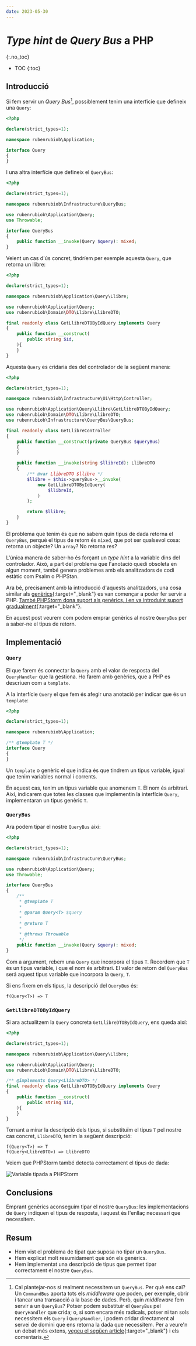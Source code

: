 ```yaml
---
date: 2023-05-30
---
```


# _Type hint_ de _Query Bus_ a PHP
{:.no_toc}

* TOC
{:toc}

## Introducció

Si fem servir un _Query Bus_[^1], possiblement tenim una interfície que defineix una `Query`:

```php
<?php

declare(strict_types=1);

namespace rubenrubiob\Application;

interface Query
{
}
```

I una altra interfície que defineix el `QueryBus`:

```php
<?php

declare(strict_types=1);

namespace rubenrubiob\Infrastructure\QueryBus;

use rubenrubiob\Application\Query;
use Throwable;

interface QueryBus
{
    public function __invoke(Query $query): mixed;
}
```

Veient un cas d'ús concret, tindríem per exemple aquesta `Query`, que retorna un llibre:

```php
<?php

declare(strict_types=1);

namespace rubenrubiob\Application\Query\Llibre;

use rubenrubiob\Application\Query;
use rubenrubiob\Domain\DTO\Llibre\LlibreDTO;

final readonly class GetLlibreDTOByIdQuery implements Query
{
    public function __construct(
        public string $id,
    ){
    }
}

```

Aquesta `Query` es cridaria des del controlador de la següent manera:

```php
<?php

declare(strict_types=1);

namespace rubenrubiob\Infrastructure\Ui\Http\Controller;

use rubenrubiob\Application\Query\Llibre\GetLlibreDTOByIdQuery;
use rubenrubiob\Domain\DTO\Llibre\LlibreDTO;
use rubenrubiob\Infrastructure\QueryBus\QueryBus;

final readonly class GetLlibreController
{
    public function __construct(private QueryBus $queryBus)
    {
    }

    public function __invoke(string $llibreId): LlibreDTO
    {
        /** @var LlibreDTO $llibre */
        $llibre = $this->queryBus->__invoke(
            new GetLlibreDTOByIdQuery(
                $llibreId,
            )
        );

        return $llibre;
    }
}


```

El problema que tenim és que no sabem quin tipus de dada retorna el `QueryBus`, perquè el tipus de retorn és `mixed`,
que pot ser qualsevol cosa: retorna un objecte? Un `array`? No retorna res?

L'única manera de saber-ho és forçant un _type hint_ a la variable dins del controlador. Això, a part del problema que
l'anotació quedi obsoleta en algun moment, també genera problemes amb els analitzadors de codi estàtic com Psalm o
PHPStan.

Ara bé, precisament amb la introducció d'aquests analitzadors, una cosa similar
als [genèrics](https://stitcher.io/blog/generics-in-php-1){:target="_blank"} es van començar a poder fer servir a
PHP. [També PHPStorm dona suport als genèrics, i en va introduint suport gradualment](https://blog.jetbrains.com/phpstorm/tag/generics/){:target="_blank"}.

En aquest post veurem com podem emprar genèrics al nostre `QueryBus` per a saber-ne el tipus de retorn.

## Implementació

### `Query`

El que farem és connectar la `Query` amb el valor de resposta del `QueryHandler` que la gestiona. Ho farem amb genèrics,
que a PHP es descriuen com a `template`.

A la interfície `Query` el que fem és afegir una anotació per indicar que és un `template`:

```php
<?php

declare(strict_types=1);

namespace rubenrubiob\Application;

/** @template T */
interface Query
{
}

```

Un `template` o genèric el que indica és que tindrem un tipus variable, igual que tenim variables normal i corrents.

En aquest cas, tenim un tipus variable que anomenem `T`. El nom és arbitrari. Així, indicarem que totes les classes que
implementin la interfície `Query`, implementaran un tipus genèric `T`.

### `QueryBus`

Ara podem tipar el nostre `QueryBus` així:

```php
<?php

declare(strict_types=1);

namespace rubenrubiob\Infrastructure\QueryBus;

use rubenrubiob\Application\Query;
use Throwable;

interface QueryBus
{
    /**
     * @template T
     *
     * @param Query<T> $query
     *
     * @return T
     *
     * @throws Throwable
     */
    public function __invoke(Query $query): mixed;
}

```

Com a argument, rebem una `Query` que incorpora el tipus `T`. Recordem que `T` és un tipus variable, i que el nom és
arbitrari. El valor de retorn del `QueryBus` será aquest tipus variable que incorpora la `Query`, `T`.

Si ens fixem en els tipus, la descripció del `QueryBus` és:

```
f(Query<T>) => T
```

### `GetLlibreDTOByIdQuery`

Si ara actualitzem la `Query` concreta `GetLlibreDTOByIdQuery`, ens queda així:

```php
<?php

declare(strict_types=1);

namespace rubenrubiob\Application\Query\Llibre;

use rubenrubiob\Application\Query;
use rubenrubiob\Domain\DTO\Llibre\LlibreDTO;

/** @implements Query<LlibreDTO> */
final readonly class GetLlibreDTOByIdQuery implements Query
{
    public function __construct(
        public string $id,
    ){
    }
}

```

Tornant a mirar la descripció dels tipus, si substituïm el tipus `T` pel nostre cas concret, `LlibreDTO`, tenim la
següent descripció:

```
f(Query<T>) => T
f(Query<LlibreDTO>) => LlibreDTO
```

Veiem que PHPStorm també detecta correctament el tipus de dada:

![Variable tipada a PHPStorm](/images/dev/type-hint-query-bus/typed-controller-variable.png)

## Conclusions

Emprant genèrics aconseguim tipar el nostre `QueryBus`: les implementacions de `Query` indiquen el tipus de resposta, i
aquest és l'enllaç necessari que necessitem.

## Resum

- Hem vist el problema de tipat que suposa no tipar un `QueryBus`.
- Hem explicat molt resumidament què són els genèrics.
- Hem implementat una descripció de tipus que permet tipar correctament el nostre `QueryBus`.


[^1]: Cal plantejar-nos si realment necessitem un `QueryBus`. Per què ens cal? Un `CommandBus` aporta tots els _middleware_ que poden, per exemple, obrir i tancar una transacció a la base de dades. Però, quin _middleware_ fem servir a un `QueryBus`? Potser podem substituir el `QueryBus` pel `QueryHandler` que crida; o, si som encara més radicals, potser ni tan sols necessitem els `Query` i `QueryHandler`, i podem cridar directament al servei de domini que ens retorna la dada que necessitem. Per a veure'n un debat més extens, [vegeu el següen article](https://matthiasnoback.nl/2019/06/you-may-not-need-a-query-bus/){:target="_blank"} i els comentaris.
